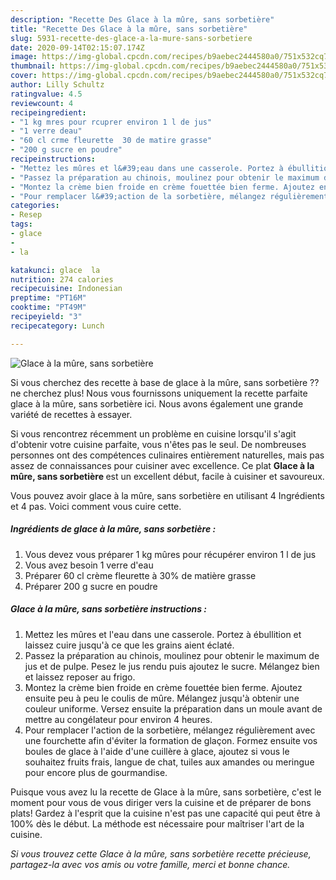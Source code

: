 ```yaml
---
description: "Recette Des Glace à la mûre, sans sorbetière"
title: "Recette Des Glace à la mûre, sans sorbetière"
slug: 5931-recette-des-glace-a-la-mure-sans-sorbetiere
date: 2020-09-14T02:15:07.174Z
image: https://img-global.cpcdn.com/recipes/b9aebec2444580a0/751x532cq70/glace-a-la-mure-sans-sorbetiere-photo-principale-de-la-recette.jpg
thumbnail: https://img-global.cpcdn.com/recipes/b9aebec2444580a0/751x532cq70/glace-a-la-mure-sans-sorbetiere-photo-principale-de-la-recette.jpg
cover: https://img-global.cpcdn.com/recipes/b9aebec2444580a0/751x532cq70/glace-a-la-mure-sans-sorbetiere-photo-principale-de-la-recette.jpg
author: Lilly Schultz
ratingvalue: 4.5
reviewcount: 4
recipeingredient:
- "1 kg mres pour rcuprer environ 1 l de jus"
- "1 verre deau"
- "60 cl crme fleurette  30 de matire grasse"
- "200 g sucre en poudre"
recipeinstructions:
- "Mettez les mûres et l&#39;eau dans une casserole. Portez à ébullition et laissez cuire jusqu&#39;à ce que les grains aient éclaté."
- "Passez la préparation au chinois, moulinez pour obtenir le maximum de jus et de pulpe. Pesez le jus rendu puis ajoutez le sucre. Mélangez bien et laissez reposer au frigo."
- "Montez la crème bien froide en crème fouettée bien ferme. Ajoutez ensuite peu à peu le coulis de mûre. Mélangez jusqu&#39;à obtenir une couleur uniforme. Versez ensuite la préparation dans un moule avant de mettre au congélateur pour environ 4 heures."
- "Pour remplacer l&#39;action de la sorbetière, mélangez régulièrement avec une fourchette afin d&#39;éviter la formation de glaçon. Formez ensuite vos boules de glace à l&#39;aide d&#39;une cuillère à glace, ajoutez si vous le souhaitez fruits frais, langue de chat, tuiles aux amandes ou meringue pour encore plus de gourmandise."
categories:
- Resep
tags:
- glace
- 
- la

katakunci: glace  la 
nutrition: 274 calories
recipecuisine: Indonesian
preptime: "PT16M"
cooktime: "PT49M"
recipeyield: "3"
recipecategory: Lunch

---
```



![Glace à la mûre, sans sorbetière](https://img-global.cpcdn.com/recipes/b9aebec2444580a0/751x532cq70/glace-a-la-mure-sans-sorbetiere-photo-principale-de-la-recette.jpg)

Si vous cherchez des recette à base de glace à la mûre, sans sorbetière ?? ne cherchez plus! Nous vous fournissons uniquement la recette parfaite glace à la mûre, sans sorbetière ici. Nous avons également une grande variété de recettes à essayer.

Si vous rencontrez récemment un problème en cuisine lorsqu'il s'agit d'obtenir votre cuisine parfaite, vous n'êtes pas le seul. De nombreuses personnes ont des compétences culinaires entièrement naturelles, mais pas assez de connaissances pour cuisiner avec excellence. Ce plat <strong> Glace à la mûre, sans sorbetière </strong> est un excellent début, facile à cuisiner et savoureux.

<!--inarticleads1-->

Vous pouvez avoir glace à la mûre, sans sorbetière en utilisant 4 Ingrédients et 4 pas. Voici comment vous cuire cette.

##### Ingrédients de glace à la mûre, sans sorbetière :

1. Vous devez vous préparer 1 kg mûres pour récupérer environ 1 l de jus
1. Vous avez besoin 1 verre d&#39;eau
1. Préparer 60 cl crème fleurette à 30% de matière grasse
1. Préparer 200 g sucre en poudre




<!--inarticleads2-->

##### Glace à la mûre, sans sorbetière instructions :

1. Mettez les mûres et l&#39;eau dans une casserole. Portez à ébullition et laissez cuire jusqu&#39;à ce que les grains aient éclaté.
1. Passez la préparation au chinois, moulinez pour obtenir le maximum de jus et de pulpe. Pesez le jus rendu puis ajoutez le sucre. Mélangez bien et laissez reposer au frigo.
1. Montez la crème bien froide en crème fouettée bien ferme. Ajoutez ensuite peu à peu le coulis de mûre. Mélangez jusqu&#39;à obtenir une couleur uniforme. Versez ensuite la préparation dans un moule avant de mettre au congélateur pour environ 4 heures.
1. Pour remplacer l&#39;action de la sorbetière, mélangez régulièrement avec une fourchette afin d&#39;éviter la formation de glaçon. Formez ensuite vos boules de glace à l&#39;aide d&#39;une cuillère à glace, ajoutez si vous le souhaitez fruits frais, langue de chat, tuiles aux amandes ou meringue pour encore plus de gourmandise.




<!--inarticleads1-->

<p>
Puisque vous avez lu la recette de Glace à la mûre, sans sorbetière, c'est le moment pour vous de vous diriger vers la cuisine et de préparer de bons plats! Gardez à l'esprit que la cuisine n'est pas une capacité qui peut être à 100% dès le début. La méthode est nécessaire pour maîtriser l'art de la cuisine.
</p>

<p>
<i>Si vous trouvez cette Glace à la mûre, sans sorbetière recette précieuse, partagez-la avec vos amis ou votre famille, merci et bonne chance.</i>
</p>
